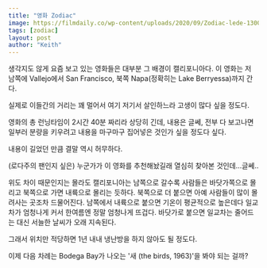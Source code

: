 ```yaml
---
title: "영화 Zodiac"
image: https://filmdaily.co/wp-content/uploads/2020/09/Zodiac-lede-1300x731.jpg
tags: [zodiac]
layout: post
author: "Keith"
---
```


생각지도 않게 요즘 보고 있는 영화들은 대부분 그 배경이 캘리포니아다. 이 영화는 저 남쪽에 Vallejo에서 San Francisco, 북쪽 Napa(정확히는 Lake Berryessa)까지 간다. 

실제로 이들간의 거리는 꽤 멀어서 여기 저기서 살인하느라 고생이 많다 싶을 정도다. 

영화의 총 런닝타임이 2시간 40분 짜리라 상당히 긴데, 내용은 글쎄, 전부 다 보고나면 일부러 분량을 키우려고 내용을 마구마구 집어넣은 것인가 싶을 정도다 싶다. 

내용이 길었던 만큼 결말 역시 허무하다.

(로다주의 팬인지 싶은) 누군가가 이 영화를 추천해놨길래 열심히 찾아본 것인데...글쎄..

위도 차이 때문인지는 몰라도 캘리포니아는 남쪽으로 갈수록 사람들은 바닷가쪽으로 몰리고 북쪽으로 가면 내륙으로 몰리는 듯하다. 북쪽으로 더 붙으면 아예 사람들이 많이 몰려사는 곳조차 드물어진다. 남쪽에서 내륙으로 붙으면 기온이 평균적으로 높은데다 일교차가 엄청나게 커서 한여름엔 정말 엄청나게 뜨겁다. 바닷가로 붙으면 일교차는 줄어드는 대신 서늘한 날씨가 오래 지속된다. 

그래서 위치만 적당하면 1년 내내 냉난방을 하지 않아도 될 정도다. 

이제 다음 차례는 Bodega Bay가 나오는 '새 (the birds, 1963)'을 봐야 되는 걸까?